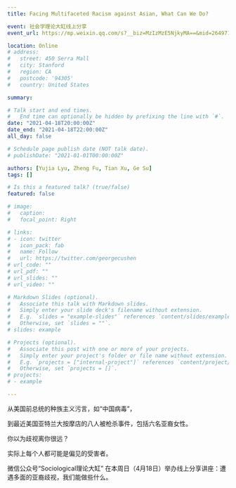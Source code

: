 ```yaml
---
title: Facing Multifaceted Racism against Asian, What Can We Do?

event: 社会学理论大缸线上分享
event_url: https://mp.weixin.qq.com/s?__biz=MzIzMzE5NjkyMA==&mid=2649717508&idx=1&sn=eda0541476702116088aaf5693fc3e6d&chksm=f0928713c7e50e053c7bf0eb86dfd6214c6b1fda1bee34f2361b637355334ac98ff44cafadf8&mpshare=1&scene=1&srcid=0414IJKuWUJ179uEf46s1C9b&sharer_sharetime=1629345767075&sharer_shareid=cb8205b1255aaf136b759506ebcb81b3#rd

location: Online
# address:
#   street: 450 Serra Mall
#   city: Stanford
#   region: CA
#   postcode: '94305'
#   country: United States

summary: 

# Talk start and end times.
#   End time can optionally be hidden by prefixing the line with `#`.
date: "2021-04-18T20:00:00Z"
date_end: "2021-04-18T22:00:00Z"
all_day: false

# Schedule page publish date (NOT talk date).
# publishDate: "2021-01-01T00:00:00Z"

authors: [Yujia Lyu, Zheng Fu, Tian Xu, Ge Su]
tags: []

# Is this a featured talk? (true/false)
featured: false

# image:
#   caption: 
#   focal_point: Right

# links:
# - icon: twitter
#   icon_pack: fab
#   name: Follow
#   url: https://twitter.com/georgecushen
# url_code: ""
# url_pdf: ""
# url_slides: ""
# url_video: ""

# Markdown Slides (optional).
#   Associate this talk with Markdown slides.
#   Simply enter your slide deck's filename without extension.
#   E.g. `slides = "example-slides"` references `content/slides/example-slides.md`.
#   Otherwise, set `slides = ""`.
# slides: example

# Projects (optional).
#   Associate this post with one or more of your projects.
#   Simply enter your project's folder or file name without extension.
#   E.g. `projects = ["internal-project"]` references `content/project/deep-learning/index.md`.
#   Otherwise, set `projects = []`.
# projects:
# - example

---
```

从美国前总统的种族主义污言，如“中国病毒”，

到最近美国亚特兰大按摩店的八人被枪杀事件，包括六名亚裔女性。


你以为歧视离你很远？

实际上每个人都可能是偏见的受害者。


微信公众号“Sociological理论大缸” 在本周日（4月18日）举办线上分享讲座：遭遇多面的亚裔歧视，我们能做些什么。
